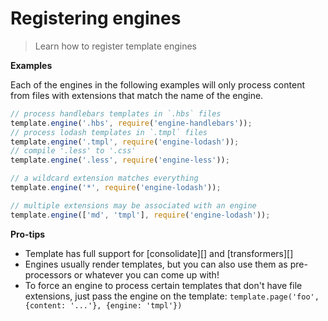 # Registering engines

> Learn how to register template engines

**Examples**

Each of the engines in the following examples will only process content from files with extensions that match the name of the engine.

```js
// process handlebars templates in `.hbs` files
template.engine('.hbs', require('engine-handlebars'));
// process lodash templates in `.tmpl` files
template.engine('.tmpl', require('engine-lodash'));
// compile '.less' to '.css'
template.engine('.less', require('engine-less'));

// a wildcard extension matches everything
template.engine('*', require('engine-lodash'));

// multiple extensions may be associated with an engine
template.engine(['md', 'tmpl'], require('engine-lodash'));
```

**Pro-tips**

- Template has full support for [consolidate][] and [transformers][]
- Engines usually render templates, but you can also use them as pre-processors or whatever you can come up with!
- To force an engine to process certain templates that don't have file extensions, just pass the engine on the template: `template.page('foo', {content: '...'}, {engine: 'tmpl'})`

